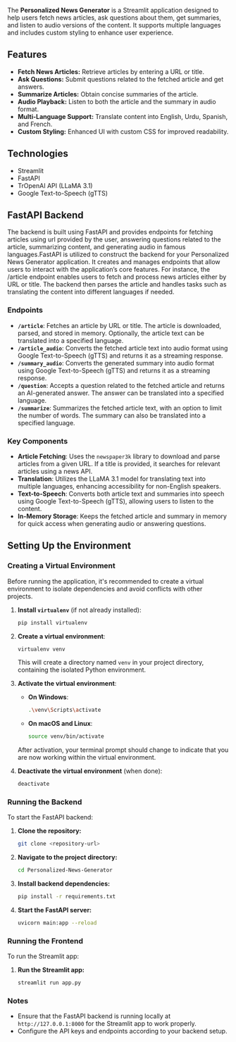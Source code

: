 

The **Personalized News Generator** is a Streamlit application designed to help users fetch news articles, ask questions about them, get summaries, and listen to audio versions of the content. It supports multiple languages and includes custom styling to enhance user experience.

## Features
- **Fetch News Articles:** Retrieve articles by entering a URL or title.
- **Ask Questions:** Submit questions related to the fetched article and get answers.
- **Summarize Articles:** Obtain concise summaries of the article.
- **Audio Playback:** Listen to both the article and the summary in audio format.
- **Multi-Language Support:** Translate content into English, Urdu, Spanish, and French.
- **Custom Styling:** Enhanced UI with custom CSS for improved readability.

## Technologies
- Streamlit
- FastAPI
- TrOpenAI API (LLaMA 3.1)
- Google Text-to-Speech (gTTS)

## FastAPI Backend

The backend is built using FastAPI and provides endpoints for fetching articles using url provided by the user, answering questions related to the article, summarizing content, and generating audio in famous languages.FastAPI is utilized to construct the backend for your Personalized News Generator application. It creates and manages endpoints that allow users to interact with the application’s core features. For instance, the /article endpoint enables users to fetch and process news articles either by URL or title. The backend then parses the article and handles tasks such as translating the content into different languages if needed.

### Endpoints

- **`/article`**: Fetches an article by URL or title. The article is downloaded, parsed, and stored in memory. Optionally, the article text can be translated into a specified language.
- **`/article_audio`**: Converts the fetched article text into audio format using Google Text-to-Speech (gTTS) and returns it as a streaming response.
- **`/summary_audio`**: Converts the generated summary into audio format using Google Text-to-Speech (gTTS) and returns it as a streaming response.
- **`/question`**: Accepts a question related to the fetched article and returns an AI-generated answer. The answer can be translated into a specified language.
- **`/summarize`**: Summarizes the fetched article text, with an option to limit the number of words. The summary can also be translated into a specified language.

### Key Components

- **Article Fetching**: Uses the `newspaper3k` library to download and parse articles from a given URL. If a title is provided, it searches for relevant articles using a news API.
- **Translation**: Utilizes the LLaMA 3.1 model for translating text into multiple languages, enhancing accessibility for non-English speakers.
- **Text-to-Speech**: Converts both article text and summaries into speech using Google Text-to-Speech (gTTS), allowing users to listen to the content.
- **In-Memory Storage**: Keeps the fetched article and summary in memory for quick access when generating audio or answering questions.


## Setting Up the Environment

### Creating a Virtual Environment

Before running the application, it's recommended to create a virtual environment to isolate dependencies and avoid conflicts with other projects.

1. **Install `virtualenv`** (if not already installed):
    ```bash
    pip install virtualenv
    ```

2. **Create a virtual environment**:
    ```bash
    virtualenv venv
    ```
    This will create a directory named `venv` in your project directory, containing the isolated Python environment.

3. **Activate the virtual environment**:
    - **On Windows**:
        ```bash
        .\venv\Scripts\activate
        ```
    - **On macOS and Linux**:
        ```bash
        source venv/bin/activate
        ```

    After activation, your terminal prompt should change to indicate that you are now working within the virtual environment.

4. **Deactivate the virtual environment** (when done):
    ```bash
    deactivate
    ```

### Running the Backend

To start the FastAPI backend:

1. **Clone the repository:**
    ```bash
    git clone <repository-url>
    ```

2. **Navigate to the project directory:**
    ```bash
    cd Personalized-News-Generator
    ```

3. **Install backend dependencies:**
    ```bash
    pip install -r requirements.txt
    ```

4. **Start the FastAPI server:**
    ```bash
    uvicorn main:app --reload
    ```

### Running the Frontend

To run the Streamlit app:

1. **Run the Streamlit app:**
    ```bash
    streamlit run app.py
    ```

### Notes

- Ensure that the FastAPI backend is running locally at `http://127.0.0.1:8000` for the Streamlit app to work properly.
- Configure the API keys and endpoints according to your backend setup.
